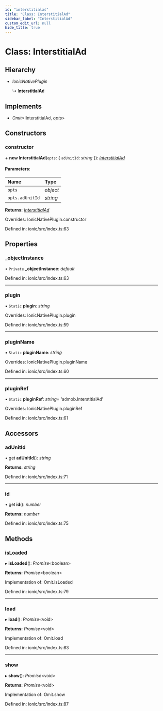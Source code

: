 ```yaml
---
id: "interstitialad"
title: "Class: InterstitialAd"
sidebar_label: "InterstitialAd"
custom_edit_url: null
hide_title: true
---
```


# Class: InterstitialAd

## Hierarchy

* *IonicNativePlugin*

  ↳ **InterstitialAd**

## Implements

* *Omit*<IInterstitialAd, *opts*\>

## Constructors

### constructor

\+ **new InterstitialAd**(`opts`: { `adUnitId`: *string*  }): [*InterstitialAd*](interstitialad.md)

#### Parameters:

Name | Type |
:------ | :------ |
`opts` | *object* |
`opts.adUnitId` | *string* |

**Returns:** [*InterstitialAd*](interstitialad.md)

Overrides: IonicNativePlugin.constructor

Defined in: ionic/src/index.ts:63

## Properties

### \_objectInstance

• `Private` **\_objectInstance**: *default*

Defined in: ionic/src/index.ts:63

___

### plugin

▪ `Static` **plugin**: *string*

Overrides: IonicNativePlugin.plugin

Defined in: ionic/src/index.ts:59

___

### pluginName

▪ `Static` **pluginName**: *string*

Overrides: IonicNativePlugin.pluginName

Defined in: ionic/src/index.ts:60

___

### pluginRef

▪ `Static` **pluginRef**: *string*= 'admob.InterstitialAd'

Overrides: IonicNativePlugin.pluginRef

Defined in: ionic/src/index.ts:61

## Accessors

### adUnitId

• get **adUnitId**(): *string*

**Returns:** *string*

Defined in: ionic/src/index.ts:71

___

### id

• get **id**(): *number*

**Returns:** *number*

Defined in: ionic/src/index.ts:75

## Methods

### isLoaded

▸ **isLoaded**(): *Promise*<boolean\>

**Returns:** *Promise*<boolean\>

Implementation of: Omit.isLoaded

Defined in: ionic/src/index.ts:79

___

### load

▸ **load**(): *Promise*<void\>

**Returns:** *Promise*<void\>

Implementation of: Omit.load

Defined in: ionic/src/index.ts:83

___

### show

▸ **show**(): *Promise*<void\>

**Returns:** *Promise*<void\>

Implementation of: Omit.show

Defined in: ionic/src/index.ts:87
